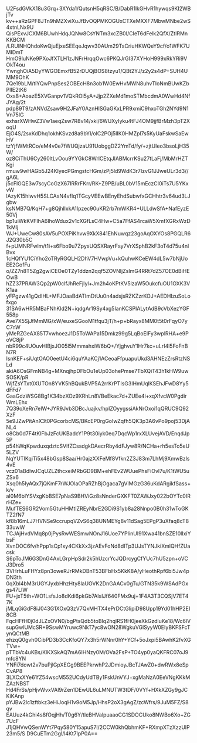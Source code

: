 U2FsdGVkX18u3Grq+3XYda1/QutsnH5qRSC/B/DabR1lkGHvR1hywqs9KI2WBjTv
kv++aRzGPF8JTn9hMZXviXuJfBvOQPMKOGUxCTXeMXXF7MbwMNbe2wS4xtnLNx9U
QisPExvJCXM6BUwhHdqJQNw8CsYNTm3xcZB0I/CIeT6dFelk2QfX/ZtIRMnKKBCM
/LRUlNHQhdoKwQjuEjxeSEEqeJqwv30AUm29TsCriuHKWQeY9cf/o1WFK7UMIDmT
HmO9luNKe9PXoJfXTLH1zJNFrHrqqOwc6PKQJrGI37XYHoH999xRkYRi9VOkT4ou
YwnghOiA5DyYWGOEmxfB52rDUQjBOS8tzyu1/QBt2YJ/z2y2s4dP+SUH4UMM9OhK
7Qe19bLM/tlYQwPnpSes2OBEcH8n3ob1W0EwHvMWN8uhvTIoNmBUwKZbPIIE2tK6
Oxs8+AoazE5XVGanpv1VQkROl5yA+Jjp2ZXeMd1moSTMbcdmA0WwHd4NfJYAg/2t
pdp89T9/zANVdZsaw9H2JFaY0AznHlSGaGKxLPR9xmiC9hxoTGh2NYd9N1Vn75IG
exhsrXWHwZ3Vw1aeqZsw7R8v14/xki/6WUXyIyku4tFJ4OM9jjfBrMzh3pT2XoqU
EjO4S/2sxKdDhq1okhKSvzd8a9bYI/olC2POj5IIK0HMZpl7s5KyUaFskwSaEwHV
tzYjfWMtRCo/eM4v0e7fWUQjzaU91UobggDZ2YmTd/fy/+zjtUIeo3bsoLjH35W/
oz8CiThU6Cy260ltLvOou9YYGkC8WrlCEtqJlABMcrrKSu27tLaFj/MbMrHZTKgi
rmuw9wHAGb5J24KIyecPGmgstcHGm/zPj5ld9WdK3r7IzvG1JJweULr3d3//gA6L
j5cFlGQE3w7scyCoGzX67IRRrFKrr/RK+Z9PB/uBL0bV15mEczCI0iTs7U5YKxvW
lAzyK15hiwvH5SLCAsN4vfIq1TGcyVEEwBEnyEhdSubwfxGCHhtr3v64ud3LJgbw
ksNMB7Q/KqH7+g8QjhlIxkA1Ipzec90uKR2rb7mWKR4+ULLdwSfA+NafEyzE50Vj
bp1uiWkKVFIhA6IhoWdux2v1cXGfLsC4Hw+C5a7FfAS4rcaW5XmfXGRxWzD1kMlj
WJ+UweCw80sAV5uPOXPiKhvw9XkX841EhNuwqz23goAqOXYOs8PGQLR6J2Q30b5C
f+pUMNRFwlm/t1i+s6Fbo9u7ZpysUQSXRayrFsy7VrXSphB2kF3oT4d75u4nlBvx
1cHQfYU1CiYho2oTRyRGQLH2DhV7HVwpVu+kQuhwKCeEW4dL5w7bNjUoEE2GofFu
o/ZZ7n8T5Zg2gwiCEOe0TZy1ddzn2qqf5ZOVNIjZsImG4RRt7dZ57OE0dBiHEOwB
hZZ37PRAW3Qp2pW0clfJhReFjIyl+Jm2h4oKPtKV5lzaW5OukcfuOU1OXK3VK1aa
yFPgzw41gQdIHL+MFJOaaBdATImDtUu0n4adsjsRZKZzrKOJ+AEDHIzuSoLofxgo
31SA6wHR5MBaFNhKld2N+iqdgAr19Sy4xg5IanKCSPIALytAdB9cVbXezYGF558p
Ave7X5SjJfMmMG/xW/euxeSGooM1tfqu3jT/h+p+bRayx8MM0t5t0rFqyO7yC7nW
yMeRZGeAX85T7vwhoezJ1D5ToWAPa15Dmkz99g5LqBoEIFy3wplRHA+e9PoVC8jP
nbR99c4UOuvHIBjxJO05l5MmmahxiW6bQ+/YjghvuY1Hr7kc+uLrI4l5FoFnBN7R
IsnKEF+siUqtOAO0eetU4ci6quYAaKCj1ACeoaFfpuapuUkd3AHNEzZrsRtzNSLd
akiA6OsGFmNB4g+MXnqjhpDFbOu1eUp03ohePmse7TbXQiT43h1kHW9uwSOSK/pR
WjfZsYTxt0XUTOn8YVK5hBQukBVP5A2rrKrPTIsG3IHmUqlKSEhJFwD8Yy5dFFd7
GaaGdzWSG8Bg1K34bzXOz9XRhLn8VBeEkac7d+ZUEe4i+xqXfvcW0PgdirWmLEhx
7Q39oXeRn7eIW+JYR9Jvb3DBcJuajkv/hpIZOyygssiAkNrOxoi1qQRUC9Q92XzF
5e9JZwPitAnX3t0PGcorbcMS/BKcEP0rgGoIwZqfh5QK3p3A6vPo9poj53DjANL4
o8Cb0d7F4tKlFbJzFcUKBadcY1P9t30iyk0eq7DqcWp1rxXLUvejAVD/EnqdJp5P
p54hWqKpwduxqdztcSVlfZCssdgkDAecrRby4dFJyw8R/NCHa+rh5esTo5eU5LZV
NqYUTIKqiTi5x48bGsp8Saa/Hr0ajzXXFeMf8Vfkn2Z3J83m7LhMj9XmwBzls4vE
vcz01aBdlwJCqUZLZthcxeiMRbGD9BM+ehFEv2WUuePhsFiOvl7u/K1tWU5uZSx6
Xsq0h5IyAQx7jQKmF7rWJOlaOPaRZhBjOgaca7gVlMGzG36uKdARgikfSass+k/v
aI0M6blYSVxgKbBSE7pNaS9BHViGz8sNnderGXKFT0ZAWJxy022bOYTc0IRrHZe+
MufTES6GR2Vom5GtuHHMtlZREyNbrE2GDi9S1yb8a28Nnpo0B0h31wToGKTZ2fN7
kf8b16mLJ7HVNSe9ccrupqVZvS6q38UNMEYg8v11dSag5EPgP3uXfaq8cT833uwW
TCJAjHvdVMq8p0jPysRwWESmwNOnJ16Uoe7YPIinUI91Xwa41bnSZE10lIxiYbsF
XvnDOC6fv/hPpp1sCp1xy4CKkXx3jzAEvFoNd8dITp3UJsTYNJkiXmlQHfZUacsk
S6pToJM6G3DnG4AxLGrpHpSdr2k5hUzcrYcJQDrcygCfYUc7hU5zpn+oVCJ3Dro5
3VHrhLuFHYz8pn3oweRJrRMkDBnT53BFbHx5KkK8A/yHeothRpf6bi5Jw4pDN3th
0qXbl4bM3rUGYJyxbHhzHty8laUOVK2DnGAACv0gTu/GTN35k9WSAdPGxgs47LIW
FU+jxT5th+WO1LsfsJo8dKdi6pkGb7AIsIJf640FMx9uj+1F4A3T3CQSjV7ET47K
jMLqGiGdF8iJ043G1XOxQ3zV7QxMHTX4ePrDCtGlipiD98Upp19Yd01hHP2EI8CB
FqcHFfH0j0dJLZxOVN0/bgPtsQdb5toBlq2hqlRS1fH0jeeXkGzdluKe18/Wc6lV
supGwlUMcSR+9SswMYruwc9NkT7yc8wON28WgkuVGlSyyW0EIyBKFSFcTynQCtMB
ehzqQ0gvh0CibPD3b3CcKfoQY7x3h5rWNnr0hY+YCf+5oJxpi5BAwhK2fvXGTVw+
pTTbVc4uKBs/KlKXSkAQ7mA6IHNzy0M/OVa2FsP+TO4yp0yaQKFRC07oJ9mfc8YN
YNFi7dowt2v7buPjlGpXEGg9BEEPkrwhP2JDmioyJBcTJAwZ0+dwRWx8eSpCvAP8
3LXCxXYe61fZ54wscM552UCdyUdTBy1FskUnVYJ+xgMaNzA0EeVNgKKkMZAzNBST
Hd4FrSs/pHjvWvxVAl9rZen1DEwUL6uLMNUTW3tDF/0VYf+HXkXZGy9gJCKiKAnp
pYJBw2lc1zftbkz3eHiJoqH1v9oM5Jp/HhsP2oX3gAgZ/zcWfrs/9JuM5FZ/S8qv
EAUuz4kGhi4s8fOqjHh/T0g6Y/tleBHValpuaaoCG1SDOCUko8NWBo6Xo+ZG7UcF
J1jQHVwQSenWYt7Pqy580Y15apuS7l/2CCW0khQbhmKF+RXmpXTzXzzUlP23m5/S
D9CuETm2Ggl/l4Kt7lpP0A==
